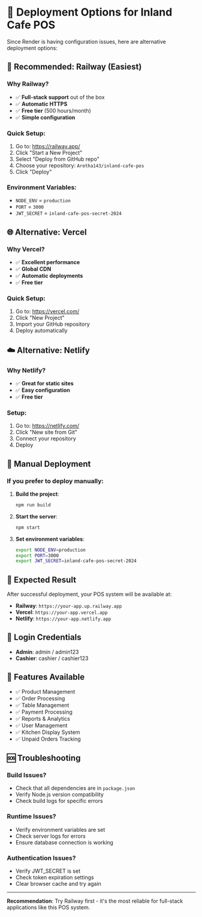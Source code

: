 # 🚀 Deployment Options for Inland Cafe POS

Since Render is having configuration issues, here are alternative deployment options:

## 🎯 **Recommended: Railway (Easiest)**

### Why Railway?
- ✅ **Full-stack support** out of the box
- ✅ **Automatic HTTPS**
- ✅ **Free tier** (500 hours/month)
- ✅ **Simple configuration**

### Quick Setup:
1. Go to: https://railway.app/
2. Click "Start a New Project"
3. Select "Deploy from GitHub repo"
4. Choose your repository: `Aretha143/inland-cafe-pos`
5. Click "Deploy"

### Environment Variables:
- `NODE_ENV` = `production`
- `PORT` = `3000`
- `JWT_SECRET` = `inland-cafe-pos-secret-2024`

## 🌐 **Alternative: Vercel**

### Why Vercel?
- ✅ **Excellent performance**
- ✅ **Global CDN**
- ✅ **Automatic deployments**
- ✅ **Free tier**

### Quick Setup:
1. Go to: https://vercel.com/
2. Click "New Project"
3. Import your GitHub repository
4. Deploy automatically

## ☁️ **Alternative: Netlify**

### Why Netlify?
- ✅ **Great for static sites**
- ✅ **Easy configuration**
- ✅ **Free tier**

### Setup:
1. Go to: https://netlify.com/
2. Click "New site from Git"
3. Connect your repository
4. Deploy

## 🔧 **Manual Deployment**

### If you prefer to deploy manually:

1. **Build the project**:
   ```bash
   npm run build
   ```

2. **Start the server**:
   ```bash
   npm start
   ```

3. **Set environment variables**:
   ```bash
   export NODE_ENV=production
   export PORT=3000
   export JWT_SECRET=inland-cafe-pos-secret-2024
   ```

## 🎉 **Expected Result**

After successful deployment, your POS system will be available at:
- **Railway**: `https://your-app.up.railway.app`
- **Vercel**: `https://your-app.vercel.app`
- **Netlify**: `https://your-app.netlify.app`

## 🔐 **Login Credentials**

- **Admin**: admin / admin123
- **Cashier**: cashier / cashier123

## 📱 **Features Available**

- ✅ Product Management
- ✅ Order Processing
- ✅ Table Management
- ✅ Payment Processing
- ✅ Reports & Analytics
- ✅ User Management
- ✅ Kitchen Display System
- ✅ Unpaid Orders Tracking

## 🆘 **Troubleshooting**

### Build Issues?
- Check that all dependencies are in `package.json`
- Verify Node.js version compatibility
- Check build logs for specific errors

### Runtime Issues?
- Verify environment variables are set
- Check server logs for errors
- Ensure database connection is working

### Authentication Issues?
- Verify JWT_SECRET is set
- Check token expiration settings
- Clear browser cache and try again

---

**Recommendation**: Try Railway first - it's the most reliable for full-stack applications like this POS system.
